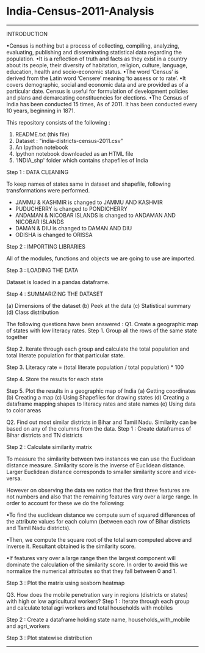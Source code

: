 # India-Census-2011-Analysis
----------------------------------------------------------------------------------------------------------------------------------------
INTRODUCTION 

•Census is nothing but a process of collecting, compiling, analyzing, evaluating, publishing and disseminating statistical data regarding the population. 
•It is a reflection of truth and facts as they exist in a country about its people, their diversity of habitation, religion, culture, language, education, health and socio-economic status. 
•The word ‘Census’ is derived from the Latin word ‘Censere’ meaning ‘to assess or to rate’.
•It covers demographic, social and economic data and are provided as of a particular date. Census is useful for formulation of development policies and plans and demarcating constituencies for elections. 
•The Census of India has been conducted 15 times, As of 2011. It has been conducted every 10 years, beginning in 1871.

This repository consists of the following :

1. README.txt (this file) 
2. Dataset : "india-districts-census-2011.csv" 
3. An Ipython notebook
4. Ipython notebook downloaded as an HTML file 
5. 'INDIA_shp' folder which contains shapefiles of India

Step 1 : DATA CLEANING

To keep names of states same in dataset and shapefile, following transformations were performed.
- JAMMU & KASHMIR is changed to JAMMU AND KASHMIR
- PUDUCHERRY is changed to PONDICHERRY
- ANDAMAN & NICOBAR ISLANDS is changed to ANDAMAN AND NICOBAR ISLANDS
- DAMAN & DIU is changed to DAMAN AND DIU
- ODISHA is changed to ORISSA

Step 2 : IMPORTING LIBRARIES

All of the modules, functions and objects we are going to use are imported.

Step 3 : LOADING THE DATA

Dataset is loaded in a pandas dataframe.

Step 4 : SUMMARIZING THE DATASET

(a) Dimensions of the dataset
(b) Peek at the data
(c) Statistical summary
(d) Class distribution



The following questions have been answered :
Q1. Create a geographic map of states with low literacy rates.
Step 1. Group all the rows of the same state together

Step 2. Iterate through each group and calculate the total population and total literate population for that particular state.

Step 3. Literacy rate = (total literate population / total population) * 100

Step 4. Store the results for each state

Step 5. Plot the results in a geographic map of India
	(a) Getting coordinates
	(b) Creating a map
	(c) Using Shapefiles for drawing states
	(d) Creating a dataframe mapping shapes to literacy rates and state names
	(e) Using data to color areas


Q2. Find out most similar districts in Bihar and Tamil Nadu. Similarity can be based on any of the columns from the data.
Step 1 : Create dataframes of Bihar districts and TN districts

Step 2 : Calculate similarity matrix

To measure the similarity between two instances we can use the Euclidean distance measure. Similarity score is the inverse of Euclidean distance. Larger Euclidean distance corresponds to smaller similarity score and vice-versa.

However on observing the data we notice that the first three features are not numbers and also that the remaining features vary over a large range. In order to account for these we do the following:

•To find the euclidean distance we compute sum of squared differences of the attribute values for each column (between each row of Bihar districts and Tamil Nadu districts). 


•Then, we compute the square root of the total sum computed above and inverse it. Resultant obtained is the similarity score.


•If features vary over a large range then the largest component will dominate the calculation of the similarity score. In order to avoid this we normalize the numerical attributes so that they fall between 0 and 1.

Step 3 : Plot the matrix using seaborn heatmap


Q3. How does the mobile penetration vary in regions (districts or states) with high or low agricultural workers?
Step 1 : Iterate through each group and calculate total agri workers and total households with mobiles

Step 2 : Create a dataframe holding state name, households_with_mobile and agri_workers 

Step 3 : Plot statewise distribution

----------------------------------------------------------------------------------------------------------------------------------------
 

